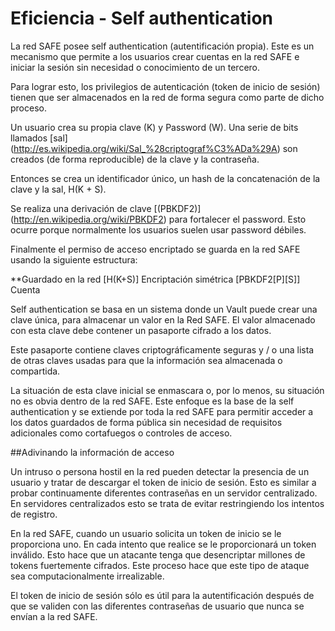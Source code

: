 # Eficiencia - Self authentication

La red SAFE posee self authentication (autentificación propia). Este es un mecanismo que permite a los usuarios crear cuentas en la red SAFE e iniciar la sesión sin necesidad o conocimiento de un tercero.

Para lograr esto, los privilegios de autenticación (token de inicio de sesión) tienen que ser almacenados en la red de forma segura como parte de dicho proceso.

Un usuario crea su propia clave (K) y Password (W). Una serie de bits llamados [sal] (http://es.wikipedia.org/wiki/Sal_%28criptograf%C3%ADa%29A) son creados (de forma reproducible) de la clave y la contraseña.

Entonces se crea un identificador único, un hash de la concatenación de la clave y la sal, H(K + S).

Se realiza una derivación de clave [(PBKDF2)] (http://en.wikipedia.org/wiki/PBKDF2) para fortalecer el password. Esto ocurre porque normalmente los usuarios suelen usar password débiles.

Finalmente el permiso de acceso encriptado se guarda en la red SAFE usando la siguiente estructura:

**Guardado en la red [H(K+S)] Encriptación simétrica [PBKDF2[P][S]] Cuenta

Self authentication se basa en un sistema donde un Vault puede crear una clave única, para almacenar un valor en la Red SAFE. El valor almacenado con esta clave debe contener un pasaporte cifrado a los datos.

Este pasaporte contiene claves criptográficamente seguras y / o una lista de otras claves usadas para que la información sea almacenada o compartida.

La situación de esta clave inicial se enmascara o, por lo menos, su situación no es obvia dentro de la red SAFE. Este enfoque es la base de la self authentication y se extiende por toda la red SAFE para permitir acceder a los datos guardados de forma pública sin necesidad de requisitos adicionales como cortafuegos o controles de acceso.

##Adivinando la información de acceso

Un intruso o persona hostil en la red pueden detectar la presencia de un usuario y tratar de descargar el token de inicio de sesión. Esto es similar a probar continuamente diferentes contraseñas en un servidor centralizado. En servidores centralizados esto se trata de evitar restringiendo los intentos de registro.

En la red SAFE, cuando un usuario solicita un token de inicio se le proporciona uno. En cada intento que realice se le proporcionará un token inválido. Esto hace que un atacante tenga que desencriptar millones de tokens fuertemente cifrados. Este proceso hace que este tipo de ataque sea computacionalmente irrealizable.

El token de inicio de sesión sólo es útil para la autentificación después de que se validen con las diferentes contraseñas de usuario que nunca se envían a la red SAFE.

